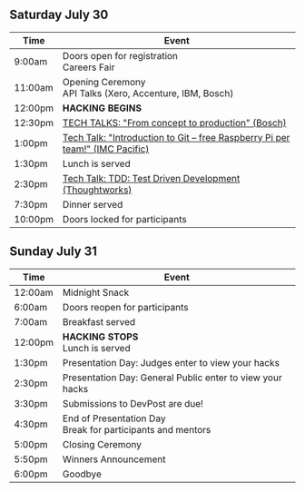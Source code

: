 ## Saturday July 30

Time    | Event
------- | -----
9:00am  | Doors open for registration<br />Careers Fair
11:00am | Opening Ceremony<br />API Talks (Xero, Accenture, IBM, Bosch)
12:00pm | **HACKING BEGINS**
12:30pm | [TECH TALKS: "From concept to production" (Bosch)](tech-talks.md#bosch)
1:00pm  | [Tech Talk: "Introduction to Git – free Raspberry Pi per team!" (IMC Pacific)](tech-talks.md#imc)
1:30pm  | Lunch is served
2:30pm  | [Tech Talk: TDD: Test Driven Development (Thoughtworks)](tech-talks.md#thoughtworks)
7:30pm  | Dinner served
10:00pm | Doors locked for participants

## Sunday July 31

Time    | Event
------- | -----
12:00am | Midnight Snack
6:00am  | Doors reopen for participants
7:00am  | Breakfast served
12:00pm | **HACKING STOPS**<br />Lunch is served
1:30pm  | Presentation Day: Judges enter to view your hacks
2:30pm  | Presentation Day: General Public enter to view your hacks
3:30pm  | Submissions to DevPost are due!
4:30pm  | End of Presentation Day <br /> Break for participants and mentors
5:00pm  | Closing Ceremony
5:50pm  | Winners Announcement
6:00pm  | Goodbye
